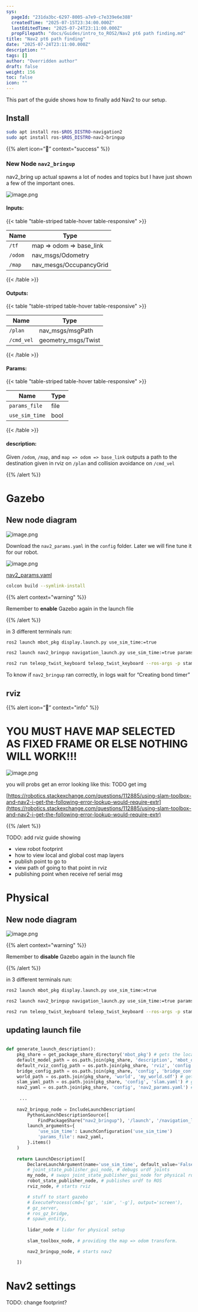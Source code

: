 ```yaml
---
sys:
  pageId: "231da3bc-6297-8005-a7e9-c7e339e6e388"
  createdTime: "2025-07-15T23:34:00.000Z"
  lastEditedTime: "2025-07-24T23:11:00.000Z"
  propFilepath: "docs/Guides/intro_to_ROS2/Nav2 pt6 path finding.md"
title: "Nav2 pt6 path finding"
date: "2025-07-24T23:11:00.000Z"
description: ""
tags: []
author: "Overridden author"
draft: false
weight: 156
toc: false
icon: ""
---
```


This part of the guide shows how to finally add Nav2 to our setup.

## Install

```bash
sudo apt install ros-$ROS_DISTRO-navigation2
sudo apt install ros-$ROS_DISTRO-nav2-bringup
```

{{% alert icon=”👾” context="success" %}}

### **New Node** **`nav2_bringup`**

nav2_bring up actual spawns a lot of nodes and topics but I have just shown a few of the important ones.

![image.png](https://prod-files-secure.s3.us-west-2.amazonaws.com/d518164a-d88e-44d1-a4ee-3adb3bd8bce0/fe31b41f-2d45-47d5-b916-dc99c4a7348d/image.png?X-Amz-Algorithm=AWS4-HMAC-SHA256&X-Amz-Content-Sha256=UNSIGNED-PAYLOAD&X-Amz-Credential=ASIAZI2LB466T3YHBJH2%2F20250725%2Fus-west-2%2Fs3%2Faws4_request&X-Amz-Date=20250725T230939Z&X-Amz-Expires=3600&X-Amz-Security-Token=IQoJb3JpZ2luX2VjECUaCXVzLXdlc3QtMiJIMEYCIQDIBGEGOvHpfFcun56OowAIrlCR7muorjiMsVfhvU5t5gIhANMj8y23UXx4VwVPH5bPpVArx6JY2GJhd%2B0voCjyQjArKv8DCE4QABoMNjM3NDIzMTgzODA1IgwJ6yUY3joCInNOyOsq3AOuynPwiCQomoC2rWJ4M36bslJ%2FJhx%2B86AAWL%2BIor8J%2BCbbRlp2W8VG5wejpiq4aheJJBys59bsIv1AnDR%2FZr9FRyFJ4crc8d023lOv4Gt3v8Z7kk8vtLv4JapbMovUaycwtdn8k%2BiB9wFXfXyx5w7UuRmzX2xKsDhwsi1fcuxGM4U6lwJkctuUeOW2JQ1hcTDe1GKxdXfu7OcuU9S4TYok2c22L0z%2F185FR2KDqooM5P6IdKbGmFTICwMnm0WEJVVLey4AneP0rTh61231b3Hp5WhLAAgauQB0u8jtR4gFOgiPFYAT9wRUfV42MBZx3545qm0P4CGO2ebrTDZQeKnSO%2F6N66wysrg22kOfbXyUSIWesPnMNv%2BNqTgzSiV9GvfvWmB0Q%2BYuBGUhcuaY96QOi7IdSV9jbz4paaAA8Xbv6A9VThOSuWv0PR%2B4VOfWrD%2BIOvtAfnxzDod5gPMrhwGsZtfCwp8HYrJtX%2FlmThSWB1f4xWHMuhERq2cjpsF5qPRJfRU7YkUvV3EEg1L6o%2Fbl2IMAnH%2FDXoxPzWHQD8D6mGVd67AZoChr51WREYbyqpVSM%2FAKIkZgJPu2unB%2FfF985m8lCq5g1wy%2B1QhaMu6vqgvn0dL%2FsIPO6vZ2vjD40I%2FEBjqkAQHiBmgXqp5FscdaKE6XGrPEGOZNOXkAMz5GY9UXWudkuOlkDR9mIGgjwtcojq%2B6YAiczXzYVKBlVwbleOVDhJu6XOH5cwPWLVMJK04nijHK2qD8x23HKkykxSHMQz%2F84r0GKBoyPsUywibOKDbXnG2HyvXX4ZosRpavgRoVXWuZ5%2Fhq5WQhQXMjc19j7KlcGNKVHhzt%2BEofs9PhNzqipJeGmi42&X-Amz-Signature=1f5bb067ae26bc10828197a22fd7568ddf64bd4c7dd5f33540eaa8ad1879bdfa&X-Amz-SignedHeaders=host&x-amz-checksum-mode=ENABLED&x-id=GetObject)

#### Inputs:

{{< table "table-striped table-hover table-responsive" >}}

| **Name** | **Type**                |
| -------- | ----------------------- |
| `/tf`    | map ⇒ odom ⇒ base_link  |
| `/odom`  | nav_msgs/Odometry       |
| `/map`   | nav_mesgs/OccupancyGrid |

{{< /table >}}

#### Outputs:

{{< table "table-striped table-hover table-responsive" >}}

| **Name**   | **Type**            |
| ---------- | ------------------- |
| `/plan`    | nav_msgs/msgPath    |
| `/cmd_vel` | geometry_msgs/Twist |

{{< /table >}}

#### Params:

{{< table "table-striped table-hover table-responsive" >}}

| **Name**       | **Type** |
| -------------- | -------- |
| `params_file`  | file     |
| `use_sim_time` | bool     |

{{< /table >}}

#### description:

Given `/odom`, `/map`, and `map => odom => base_link` outputs a path to the destination given in rviz on `/plan` and collision avoidance on `/cmd_vel` 

{{% /alert %}}

# Gazebo

## New node diagram

![image.png](https://prod-files-secure.s3.us-west-2.amazonaws.com/d518164a-d88e-44d1-a4ee-3adb3bd8bce0/792a082a-9e00-489b-82c8-afcb04db1f2c/image.png?X-Amz-Algorithm=AWS4-HMAC-SHA256&X-Amz-Content-Sha256=UNSIGNED-PAYLOAD&X-Amz-Credential=ASIAZI2LB466T3YHBJH2%2F20250725%2Fus-west-2%2Fs3%2Faws4_request&X-Amz-Date=20250725T230939Z&X-Amz-Expires=3600&X-Amz-Security-Token=IQoJb3JpZ2luX2VjECUaCXVzLXdlc3QtMiJIMEYCIQDIBGEGOvHpfFcun56OowAIrlCR7muorjiMsVfhvU5t5gIhANMj8y23UXx4VwVPH5bPpVArx6JY2GJhd%2B0voCjyQjArKv8DCE4QABoMNjM3NDIzMTgzODA1IgwJ6yUY3joCInNOyOsq3AOuynPwiCQomoC2rWJ4M36bslJ%2FJhx%2B86AAWL%2BIor8J%2BCbbRlp2W8VG5wejpiq4aheJJBys59bsIv1AnDR%2FZr9FRyFJ4crc8d023lOv4Gt3v8Z7kk8vtLv4JapbMovUaycwtdn8k%2BiB9wFXfXyx5w7UuRmzX2xKsDhwsi1fcuxGM4U6lwJkctuUeOW2JQ1hcTDe1GKxdXfu7OcuU9S4TYok2c22L0z%2F185FR2KDqooM5P6IdKbGmFTICwMnm0WEJVVLey4AneP0rTh61231b3Hp5WhLAAgauQB0u8jtR4gFOgiPFYAT9wRUfV42MBZx3545qm0P4CGO2ebrTDZQeKnSO%2F6N66wysrg22kOfbXyUSIWesPnMNv%2BNqTgzSiV9GvfvWmB0Q%2BYuBGUhcuaY96QOi7IdSV9jbz4paaAA8Xbv6A9VThOSuWv0PR%2B4VOfWrD%2BIOvtAfnxzDod5gPMrhwGsZtfCwp8HYrJtX%2FlmThSWB1f4xWHMuhERq2cjpsF5qPRJfRU7YkUvV3EEg1L6o%2Fbl2IMAnH%2FDXoxPzWHQD8D6mGVd67AZoChr51WREYbyqpVSM%2FAKIkZgJPu2unB%2FfF985m8lCq5g1wy%2B1QhaMu6vqgvn0dL%2FsIPO6vZ2vjD40I%2FEBjqkAQHiBmgXqp5FscdaKE6XGrPEGOZNOXkAMz5GY9UXWudkuOlkDR9mIGgjwtcojq%2B6YAiczXzYVKBlVwbleOVDhJu6XOH5cwPWLVMJK04nijHK2qD8x23HKkykxSHMQz%2F84r0GKBoyPsUywibOKDbXnG2HyvXX4ZosRpavgRoVXWuZ5%2Fhq5WQhQXMjc19j7KlcGNKVHhzt%2BEofs9PhNzqipJeGmi42&X-Amz-Signature=6d5814b13df3ae8eccd7320f2820655000832e170e5f2a2b6e399d5a15c0316c&X-Amz-SignedHeaders=host&x-amz-checksum-mode=ENABLED&x-id=GetObject)

Download the `nav2_params.yaml` in the `config` folder. Later we will fine tune it for our robot.

![image.png](https://prod-files-secure.s3.us-west-2.amazonaws.com/d518164a-d88e-44d1-a4ee-3adb3bd8bce0/4107af26-de3f-41ea-93ba-8217853e792b/image.png?X-Amz-Algorithm=AWS4-HMAC-SHA256&X-Amz-Content-Sha256=UNSIGNED-PAYLOAD&X-Amz-Credential=ASIAZI2LB466T3YHBJH2%2F20250725%2Fus-west-2%2Fs3%2Faws4_request&X-Amz-Date=20250725T230939Z&X-Amz-Expires=3600&X-Amz-Security-Token=IQoJb3JpZ2luX2VjECUaCXVzLXdlc3QtMiJIMEYCIQDIBGEGOvHpfFcun56OowAIrlCR7muorjiMsVfhvU5t5gIhANMj8y23UXx4VwVPH5bPpVArx6JY2GJhd%2B0voCjyQjArKv8DCE4QABoMNjM3NDIzMTgzODA1IgwJ6yUY3joCInNOyOsq3AOuynPwiCQomoC2rWJ4M36bslJ%2FJhx%2B86AAWL%2BIor8J%2BCbbRlp2W8VG5wejpiq4aheJJBys59bsIv1AnDR%2FZr9FRyFJ4crc8d023lOv4Gt3v8Z7kk8vtLv4JapbMovUaycwtdn8k%2BiB9wFXfXyx5w7UuRmzX2xKsDhwsi1fcuxGM4U6lwJkctuUeOW2JQ1hcTDe1GKxdXfu7OcuU9S4TYok2c22L0z%2F185FR2KDqooM5P6IdKbGmFTICwMnm0WEJVVLey4AneP0rTh61231b3Hp5WhLAAgauQB0u8jtR4gFOgiPFYAT9wRUfV42MBZx3545qm0P4CGO2ebrTDZQeKnSO%2F6N66wysrg22kOfbXyUSIWesPnMNv%2BNqTgzSiV9GvfvWmB0Q%2BYuBGUhcuaY96QOi7IdSV9jbz4paaAA8Xbv6A9VThOSuWv0PR%2B4VOfWrD%2BIOvtAfnxzDod5gPMrhwGsZtfCwp8HYrJtX%2FlmThSWB1f4xWHMuhERq2cjpsF5qPRJfRU7YkUvV3EEg1L6o%2Fbl2IMAnH%2FDXoxPzWHQD8D6mGVd67AZoChr51WREYbyqpVSM%2FAKIkZgJPu2unB%2FfF985m8lCq5g1wy%2B1QhaMu6vqgvn0dL%2FsIPO6vZ2vjD40I%2FEBjqkAQHiBmgXqp5FscdaKE6XGrPEGOZNOXkAMz5GY9UXWudkuOlkDR9mIGgjwtcojq%2B6YAiczXzYVKBlVwbleOVDhJu6XOH5cwPWLVMJK04nijHK2qD8x23HKkykxSHMQz%2F84r0GKBoyPsUywibOKDbXnG2HyvXX4ZosRpavgRoVXWuZ5%2Fhq5WQhQXMjc19j7KlcGNKVHhzt%2BEofs9PhNzqipJeGmi42&X-Amz-Signature=d3b910787e2bfc7269b7a74da0485182ce299a9c0bba64d73e5230caaf6924f7&X-Amz-SignedHeaders=host&x-amz-checksum-mode=ENABLED&x-id=GetObject)

[nav2_params.yaml](https://prod-files-secure.s3.us-west-2.amazonaws.com/d518164a-d88e-44d1-a4ee-3adb3bd8bce0/b317f6d3-3412-4778-ba5e-0ade18bdd69e/nav2_params.yaml?X-Amz-Algorithm=AWS4-HMAC-SHA256&X-Amz-Content-Sha256=UNSIGNED-PAYLOAD&X-Amz-Credential=ASIAZI2LB466T3YHBJH2%2F20250725%2Fus-west-2%2Fs3%2Faws4_request&X-Amz-Date=20250725T230939Z&X-Amz-Expires=3600&X-Amz-Security-Token=IQoJb3JpZ2luX2VjECUaCXVzLXdlc3QtMiJIMEYCIQDIBGEGOvHpfFcun56OowAIrlCR7muorjiMsVfhvU5t5gIhANMj8y23UXx4VwVPH5bPpVArx6JY2GJhd%2B0voCjyQjArKv8DCE4QABoMNjM3NDIzMTgzODA1IgwJ6yUY3joCInNOyOsq3AOuynPwiCQomoC2rWJ4M36bslJ%2FJhx%2B86AAWL%2BIor8J%2BCbbRlp2W8VG5wejpiq4aheJJBys59bsIv1AnDR%2FZr9FRyFJ4crc8d023lOv4Gt3v8Z7kk8vtLv4JapbMovUaycwtdn8k%2BiB9wFXfXyx5w7UuRmzX2xKsDhwsi1fcuxGM4U6lwJkctuUeOW2JQ1hcTDe1GKxdXfu7OcuU9S4TYok2c22L0z%2F185FR2KDqooM5P6IdKbGmFTICwMnm0WEJVVLey4AneP0rTh61231b3Hp5WhLAAgauQB0u8jtR4gFOgiPFYAT9wRUfV42MBZx3545qm0P4CGO2ebrTDZQeKnSO%2F6N66wysrg22kOfbXyUSIWesPnMNv%2BNqTgzSiV9GvfvWmB0Q%2BYuBGUhcuaY96QOi7IdSV9jbz4paaAA8Xbv6A9VThOSuWv0PR%2B4VOfWrD%2BIOvtAfnxzDod5gPMrhwGsZtfCwp8HYrJtX%2FlmThSWB1f4xWHMuhERq2cjpsF5qPRJfRU7YkUvV3EEg1L6o%2Fbl2IMAnH%2FDXoxPzWHQD8D6mGVd67AZoChr51WREYbyqpVSM%2FAKIkZgJPu2unB%2FfF985m8lCq5g1wy%2B1QhaMu6vqgvn0dL%2FsIPO6vZ2vjD40I%2FEBjqkAQHiBmgXqp5FscdaKE6XGrPEGOZNOXkAMz5GY9UXWudkuOlkDR9mIGgjwtcojq%2B6YAiczXzYVKBlVwbleOVDhJu6XOH5cwPWLVMJK04nijHK2qD8x23HKkykxSHMQz%2F84r0GKBoyPsUywibOKDbXnG2HyvXX4ZosRpavgRoVXWuZ5%2Fhq5WQhQXMjc19j7KlcGNKVHhzt%2BEofs9PhNzqipJeGmi42&X-Amz-Signature=87b10c4d9f30e9b50038870cd96b227a6be7f78f5d68901ce9889ea4367b32a8&X-Amz-SignedHeaders=host&x-amz-checksum-mode=ENABLED&x-id=GetObject)

```bash
colcon build --symlink-install
```

{{% alert context="warning" %}}

Remember to **enable** Gazebo again in the launch file

{{% /alert %}}

in 3 different terminals run:

```bash
ros2 launch mbot_pkg display.launch.py use_sim_time:=true
```

```bash
ros2 launch nav2_bringup navigation_launch.py use_sim_time:=true params_file:=**path/to/nav2_params.yaml**
```

```bash
ros2 run teleop_twist_keyboard teleop_twist_keyboard --ros-args -p stamped:=true
```

To know if `nav2_bringup` ran correctly, in logs wait for “Creating bond timer”

## rviz

{{% alert icon=”👾” context="info" %}}

# YOU MUST HAVE MAP SELECTED AS FIXED FRAME OR ELSE NOTHING WILL WORK!!!

![image.png](https://prod-files-secure.s3.us-west-2.amazonaws.com/d518164a-d88e-44d1-a4ee-3adb3bd8bce0/3c6e36d5-28f2-404b-9f24-f2b58ea1f02b/image.png?X-Amz-Algorithm=AWS4-HMAC-SHA256&X-Amz-Content-Sha256=UNSIGNED-PAYLOAD&X-Amz-Credential=ASIAZI2LB466T3YHBJH2%2F20250725%2Fus-west-2%2Fs3%2Faws4_request&X-Amz-Date=20250725T230939Z&X-Amz-Expires=3600&X-Amz-Security-Token=IQoJb3JpZ2luX2VjECUaCXVzLXdlc3QtMiJIMEYCIQDIBGEGOvHpfFcun56OowAIrlCR7muorjiMsVfhvU5t5gIhANMj8y23UXx4VwVPH5bPpVArx6JY2GJhd%2B0voCjyQjArKv8DCE4QABoMNjM3NDIzMTgzODA1IgwJ6yUY3joCInNOyOsq3AOuynPwiCQomoC2rWJ4M36bslJ%2FJhx%2B86AAWL%2BIor8J%2BCbbRlp2W8VG5wejpiq4aheJJBys59bsIv1AnDR%2FZr9FRyFJ4crc8d023lOv4Gt3v8Z7kk8vtLv4JapbMovUaycwtdn8k%2BiB9wFXfXyx5w7UuRmzX2xKsDhwsi1fcuxGM4U6lwJkctuUeOW2JQ1hcTDe1GKxdXfu7OcuU9S4TYok2c22L0z%2F185FR2KDqooM5P6IdKbGmFTICwMnm0WEJVVLey4AneP0rTh61231b3Hp5WhLAAgauQB0u8jtR4gFOgiPFYAT9wRUfV42MBZx3545qm0P4CGO2ebrTDZQeKnSO%2F6N66wysrg22kOfbXyUSIWesPnMNv%2BNqTgzSiV9GvfvWmB0Q%2BYuBGUhcuaY96QOi7IdSV9jbz4paaAA8Xbv6A9VThOSuWv0PR%2B4VOfWrD%2BIOvtAfnxzDod5gPMrhwGsZtfCwp8HYrJtX%2FlmThSWB1f4xWHMuhERq2cjpsF5qPRJfRU7YkUvV3EEg1L6o%2Fbl2IMAnH%2FDXoxPzWHQD8D6mGVd67AZoChr51WREYbyqpVSM%2FAKIkZgJPu2unB%2FfF985m8lCq5g1wy%2B1QhaMu6vqgvn0dL%2FsIPO6vZ2vjD40I%2FEBjqkAQHiBmgXqp5FscdaKE6XGrPEGOZNOXkAMz5GY9UXWudkuOlkDR9mIGgjwtcojq%2B6YAiczXzYVKBlVwbleOVDhJu6XOH5cwPWLVMJK04nijHK2qD8x23HKkykxSHMQz%2F84r0GKBoyPsUywibOKDbXnG2HyvXX4ZosRpavgRoVXWuZ5%2Fhq5WQhQXMjc19j7KlcGNKVHhzt%2BEofs9PhNzqipJeGmi42&X-Amz-Signature=29e5531f57359783d3d77700def44b227816fc12f2e70a83e361920d5fd71553&X-Amz-SignedHeaders=host&x-amz-checksum-mode=ENABLED&x-id=GetObject)

you will probs get an error looking like this:
TODO get img

[https://robotics.stackexchange.com/questions/112885/using-slam-toolbox-and-nav2-i-get-the-following-error-lookup-would-require-extr](https://robotics.stackexchange.com/questions/112885/using-slam-toolbox-and-nav2-i-get-the-following-error-lookup-would-require-extr)

{{% /alert %}}

TODO: add rviz guide showing 

- view robot footprint
- how to view local and global cost map layers
- publish point to go to
- view path of going to that point in rviz
- publishing point when receive ref serial msg

# Physical

## New node diagram

![image.png](https://prod-files-secure.s3.us-west-2.amazonaws.com/d518164a-d88e-44d1-a4ee-3adb3bd8bce0/cf60b627-fc44-4f1c-96b1-8611a5b18364/image.png?X-Amz-Algorithm=AWS4-HMAC-SHA256&X-Amz-Content-Sha256=UNSIGNED-PAYLOAD&X-Amz-Credential=ASIAZI2LB466T3YHBJH2%2F20250725%2Fus-west-2%2Fs3%2Faws4_request&X-Amz-Date=20250725T230939Z&X-Amz-Expires=3600&X-Amz-Security-Token=IQoJb3JpZ2luX2VjECUaCXVzLXdlc3QtMiJIMEYCIQDIBGEGOvHpfFcun56OowAIrlCR7muorjiMsVfhvU5t5gIhANMj8y23UXx4VwVPH5bPpVArx6JY2GJhd%2B0voCjyQjArKv8DCE4QABoMNjM3NDIzMTgzODA1IgwJ6yUY3joCInNOyOsq3AOuynPwiCQomoC2rWJ4M36bslJ%2FJhx%2B86AAWL%2BIor8J%2BCbbRlp2W8VG5wejpiq4aheJJBys59bsIv1AnDR%2FZr9FRyFJ4crc8d023lOv4Gt3v8Z7kk8vtLv4JapbMovUaycwtdn8k%2BiB9wFXfXyx5w7UuRmzX2xKsDhwsi1fcuxGM4U6lwJkctuUeOW2JQ1hcTDe1GKxdXfu7OcuU9S4TYok2c22L0z%2F185FR2KDqooM5P6IdKbGmFTICwMnm0WEJVVLey4AneP0rTh61231b3Hp5WhLAAgauQB0u8jtR4gFOgiPFYAT9wRUfV42MBZx3545qm0P4CGO2ebrTDZQeKnSO%2F6N66wysrg22kOfbXyUSIWesPnMNv%2BNqTgzSiV9GvfvWmB0Q%2BYuBGUhcuaY96QOi7IdSV9jbz4paaAA8Xbv6A9VThOSuWv0PR%2B4VOfWrD%2BIOvtAfnxzDod5gPMrhwGsZtfCwp8HYrJtX%2FlmThSWB1f4xWHMuhERq2cjpsF5qPRJfRU7YkUvV3EEg1L6o%2Fbl2IMAnH%2FDXoxPzWHQD8D6mGVd67AZoChr51WREYbyqpVSM%2FAKIkZgJPu2unB%2FfF985m8lCq5g1wy%2B1QhaMu6vqgvn0dL%2FsIPO6vZ2vjD40I%2FEBjqkAQHiBmgXqp5FscdaKE6XGrPEGOZNOXkAMz5GY9UXWudkuOlkDR9mIGgjwtcojq%2B6YAiczXzYVKBlVwbleOVDhJu6XOH5cwPWLVMJK04nijHK2qD8x23HKkykxSHMQz%2F84r0GKBoyPsUywibOKDbXnG2HyvXX4ZosRpavgRoVXWuZ5%2Fhq5WQhQXMjc19j7KlcGNKVHhzt%2BEofs9PhNzqipJeGmi42&X-Amz-Signature=1c0816e4c02f9cc316e223a6028de1f2d0b9c930fb5dcdcacca4d5b3ef74fb44&X-Amz-SignedHeaders=host&x-amz-checksum-mode=ENABLED&x-id=GetObject)

{{% alert context="warning" %}}

Remember to **disable** Gazebo again in the launch file

{{% /alert %}}

in 3 different terminals run:

```bash
ros2 launch mbot_pkg display.launch.py use_sim_time:=true
```

```bash
ros2 launch nav2_bringup navigation_launch.py use_sim_time:=true params_file:=**path/to/nav2_params.yaml**
```

```bash
ros2 run teleop_twist_keyboard teleop_twist_keyboard --ros-args -p stamped:=true
```

## updating launch file

```python
  
def generate_launch_description():
    pkg_share = get_package_share_directory('mbot_pkg') # gets the location of mbot_pkg
    default_model_path = os.path.join(pkg_share, 'description', 'mbot_description.urdf') # gets the location of the urdf
    default_rviz_config_path = os.path.join(pkg_share, 'rviz', 'config.rviz') # gets the location of the rviz config
    bridge_config_path = os.path.join(pkg_share, 'config', 'bridge_config.yaml') # gets location of gazebo config
    world_path = os.path.join(pkg_share, 'world', 'my_world.sdf') # gets the gazebo world file
    slam_yaml_path = os.path.join(pkg_share, 'config', 'slam.yaml') # gets the slam config file 
    nav2_yaml = os.path.join(pkg_share, 'config', 'nav2_params.yaml') # gets the nav2 config file
     
     ...
     
    nav2_bringup_node = IncludeLaunchDescription(
        PythonLaunchDescriptionSource([
            FindPackageShare("nav2_bringup"), '/launch', '/navigation_launch.py']),
        launch_arguments={
            'use_sim_time': LaunchConfiguration('use_sim_time')
            'params_file': nav2_yaml,
        }.items()
    )
    
    return LaunchDescription([
        DeclareLaunchArgument(name='use_sim_time', default_value='False', description='Flag to enable use_sim_time'),
        # joint_state_publisher_gui_node, # debugs urdf joints
        my_node, # swaps joint_state_publisher_gui_node for physical robot
        robot_state_publisher_node, # publishes urdf to ROS
        rviz_node, # starts rviz

        # stuff to start gazebo
        # ExecuteProcess(cmd=['gz', 'sim', '-g'], output='screen'),
        # gz_server,
        # ros_gz_bridge,
        # spawn_entity,
        
        lidar_node # lidar for physical setup 
        
        slam_toolbox_node, # providing the map => odom transform.

        nav2_bringup_node, # starts nav2

    ])
```

# Nav2 settings

TODO: change footprint?

